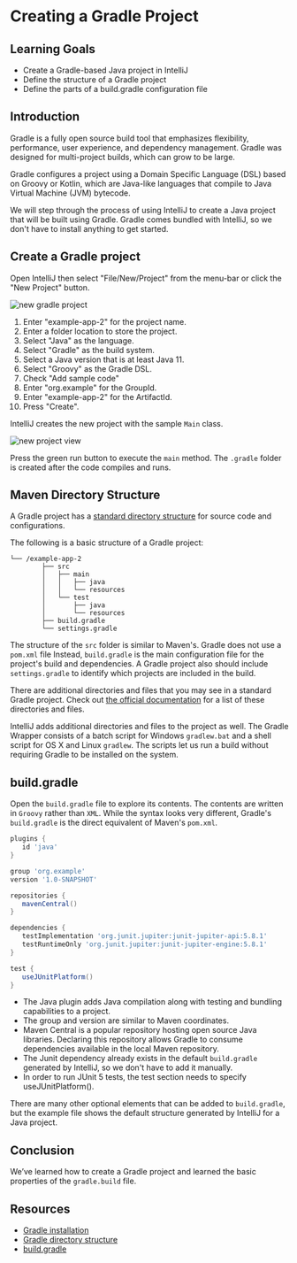 # Creating a Gradle Project

## Learning Goals

- Create a Gradle-based Java project in IntelliJ
- Define the structure of a Gradle project
- Define the parts of a build.gradle configuration file

## Introduction
  
Gradle is a fully open source build tool that emphasizes flexibility, performance,
user experience, and dependency management.
Gradle was designed for multi-project builds, which can grow to be large.

Gradle configures a project using a Domain Specific Language (DSL) based on Groovy or Kotlin,
which are Java-like languages that compile to Java Virtual Machine (JVM) bytecode.

We will step through the process of using IntelliJ to create a Java project
that will be built using Gradle. Gradle comes bundled with IntelliJ, so we don't have
to install anything to get started.

## Create a Gradle project
  
Open IntelliJ then select "File/New/Project" from the menu-bar
or click the "New Project" button.
    
![new gradle project](https://curriculum-content.s3.amazonaws.com/6002/creating-a-gradle-project/newproject.png)

1. Enter "example-app-2" for the project name.
2. Enter a folder location to store the project.
3. Select "Java" as the language.
4. Select "Gradle" as the build system.
5. Select a Java version that is at least Java 11.
6. Select "Groovy" as the Gradle DSL.
7. Check  "Add sample code"
8. Enter "org.example" for the GroupId.
9. Enter "example-app-2" for the ArtifactId.
10. Press "Create".

IntelliJ creates the new project with the sample `Main` class.
   
![new project view](https://curriculum-content.s3.amazonaws.com/6002/creating-a-gradle-project/projectfolders.png)

Press the green run button to execute the `main` method.
The `.gradle` folder is created after the code compiles and runs.


## Maven Directory Structure

A Gradle project has a
[standard directory structure](https://docs.gradle.org/current/userguide/organizing_gradle_projects.html)
for source code and configurations. 

The following is a basic structure of a Gradle project:

```text
└── /example-app-2
		├── src
		│   ├── main
		│   │   ├── java
		│   │   └── resources
		│   └── test
		│       ├── java
		│       └── resources
		├── build.gradle
		└── settings.gradle	
```

The structure of the `src` folder is similar to Maven's. Gradle does not use a `pom.xml` file
Instead, `build.gradle` is the main configuration file for the project's build and dependencies.
A Gradle project also should include `settings.gradle` to identify
which projects are included in the build.

There are additional directories and files that you may see in a standard Gradle project. Check out
[the official documentation](https://docs.gradle.org/current/userguide/organizing_gradle_projects.html)
for a list of these directories and files.

IntelliJ adds additional directories and files to the project as well.
The Gradle Wrapper consists of a batch script for Windows `gradlew.bat`
and a shell script for OS X and Linux `gradlew`. The scripts
let us run a build without requiring Gradle to be installed on the system.

## build.gradle

Open the `build.gradle` file to explore its contents.  The contents
are written in `Groovy` rather than `XML`.  While the syntax
looks very different, Gradle's `build.gradle` is the direct equivalent of Maven's `pom.xml`.


```groovy
plugins {
   id 'java'
}

group 'org.example'
version '1.0-SNAPSHOT'

repositories {
   mavenCentral()
}

dependencies {
   testImplementation 'org.junit.jupiter:junit-jupiter-api:5.8.1'
   testRuntimeOnly 'org.junit.jupiter:junit-jupiter-engine:5.8.1'
}

test {
   useJUnitPlatform()
}
```

- The Java plugin adds Java compilation along with testing and bundling capabilities to a project.
- The group and version are similar to Maven coordinates.
- Maven Central is a popular repository hosting open source Java libraries.
  Declaring this repository allows Gradle to  consume dependencies available
  in the local  Maven repository.
- The Junit dependency already exists in the default `build.gradle`
  generated by IntelliJ, so we don't have to add it manually.
- In order to run JUnit 5 tests, the test section needs to specify useJUnitPlatform().

There are many other optional elements that can be added to `build.gradle`, but
the example file shows the default structure generated by IntelliJ for a Java project.

## Conclusion

We’ve learned how to create a Gradle project and learned the basic properties of
the `gradle.build` file.

## Resources

- [Gradle installation](https://gradle.org/install/)     
- [Gradle  directory structure](https://docs.gradle.org/current/userguide/organizing_gradle_projects.html)   
- [build.gradle](https://docs.gradle.org/current/userguide/tutorial_using_tasks.html)    
